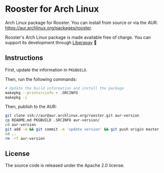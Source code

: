 # Rooster for Arch Linux

Arch Linux package for Rooster. You can install from source or via the AUR: https://aur.archlinux.org/packages/rooster.

Rooster's Arch Linux package is made available free of charge. You can support its development through [Liberapay](https://liberapay.com/conradkleinespel/) 💪

## Instructions

First, update the information in `PKGBUILD`.

Then, run the following commands:

```sh
# Update the build information and install the package
makepkg --printsrcinfo > .SRCINFO
makepkg -i
```

Then, publish to the AUR:
```sh
git clone ssh://aur@aur.archlinux.org/rooster.git aur-version
cp README.md PKGBUILD .SRCINFO aur-version/
cd aur-version
git add -A && git commit -m 'update version' && git push origin master
cd ..
rm -rf aur-version
```

## License

The source code is released under the Apache 2.0 license.
